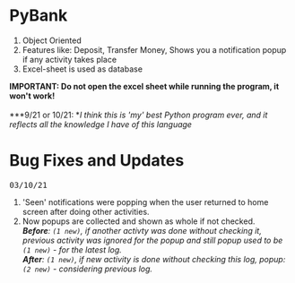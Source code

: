 # PyBank
1. Object Oriented
2. Features like: Deposit, Transfer Money, Shows you a notification popup if any activity takes place
3. Excel-sheet is used as database

**IMPORTANT: Do not open the excel sheet while running the program, it won't work!**
<br><br>
***9/21 or 10/21: **I think this is 'my' best Python program ever, and it reflects all the knowledge I have of this language*

# Bug Fixes and Updates
<kbd>03/10/21</kbd>
1. 'Seen' notifications were popping when the user returned to home screen after doing other activities.
2. Now popups are collected and shown as whole if not checked. <br> ***Before**: `(1 new)`, if another activty was done without checking it, previous activity was ignored for the popup and still popup used to be `(1 new)` - for the latest log.*<br>***After**: `(1 new)`, if new activity is done without checking this log, popup: `(2 new)` - considering previous log.*

